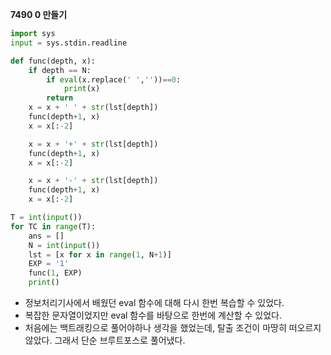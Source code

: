 __7490 0 만들기__

```python
import sys
input = sys.stdin.readline

def func(depth, x):
    if depth == N:
        if eval(x.replace(' ',''))==0:
            print(x)
        return
    x = x + ' ' + str(lst[depth])
    func(depth+1, x)
    x = x[:-2]

    x = x + '+' + str(lst[depth])
    func(depth+1, x)
    x = x[:-2]

    x = x + '-' + str(lst[depth])
    func(depth+1, x)
    x = x[:-2]

T = int(input())
for TC in range(T):
    ans = []
    N = int(input())
    lst = [x for x in range(1, N+1)]
    EXP = '1'
    func(1, EXP)
    print()
```

- 정보처리기사에서 배웠던 eval 함수에 대해 다시 한번 복습할 수 있었다.
- 복잡한 문자열이었지만 eval 함수를 바탕으로 한번에 계산할 수 있었다.
- 처음에는 백트래킹으로 풀어야하나 생각을 했었는데, 탈출 조건이 마땅히 떠오르지 않았다. 그래서 단순 브루트포스로 풀어냈다.